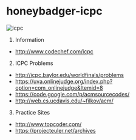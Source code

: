 # honeybadger-icpc

![icpc](http://i.ytimg.com/vi/x9Jr9JKpsX8/maxresdefault.jpg "Honey Badger")

 1. Information
  * http://www.codechef.com/icpc
 2. ICPC Problems
  * http://icpc.baylor.edu/worldfinals/problems
  * https://uva.onlinejudge.org/index.php?option=com_onlinejudge&Itemid=8
  * https://code.google.com/p/acmsourcecodes/
  * http://web.cs.ucdavis.edu/~filkov/acm/
 3. Practice Sites
  * http://www.topcoder.com/
  * https://projecteuler.net/archives
 


